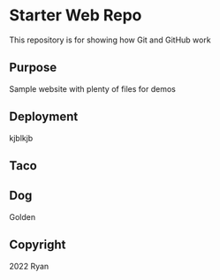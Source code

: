 # Starter Web Repo

This repository is for showing how Git and GitHub work

## Purpose

Sample website with plenty of files for demos

## Deployment
kjblkjb

## Taco

## Dog
Golden

## Copyright
2022 Ryan